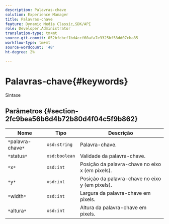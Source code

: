 ```yaml
---
description: Palavras-chave
solution: Experience Manager
title: Palavras-chave
feature: Dynamic Media Classic,SDK/API
role: Developer,Administrator
translation-type: tm+mt
source-git-commit: 052bfcbcf1bd4ccf60afa7e3325bf58dd07cba85
workflow-type: tm+mt
source-wordcount: '48'
ht-degree: 2%

---
```



# Palavras-chave{#keywords}

Sintaxe

## Parâmetros {#section-2fc9bea56b6d4b72b80d4f04c5f9b862}

| Nome | Tipo | Descrição |
|---|---|---|
| `*`palavra-chave`*` | `xsd:string` | Palavra-chave. |
| `*`status`*` | `xsd:boolean` | Validade da palavra-chave. |
| `*`x`*` | `xsd:int` | Posição da palavra-chave no eixo x (em pixels). |
| `*`y`*` | `xsd:int` | Posição da palavra-chave no eixo y (em pixels). |
| `*`width`*` | `xsd:int` | Largura da palavra-chave em pixels. |
| `*`altura`*` | `xsd:int` | Altura da palavra-chave em pixels. |

